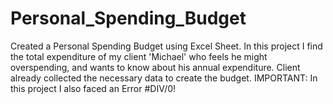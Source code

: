 # Personal_Spending_Budget
Created a Personal Spending Budget using Excel Sheet.
In this project I find the total expenditure of my client 'Michael' who feels he might overspending, and wants to know about his annual expenditure.
Client already collected the necessary data to create the budget.
IMPORTANT: In this project I also faced an Error #DIV/0! 
